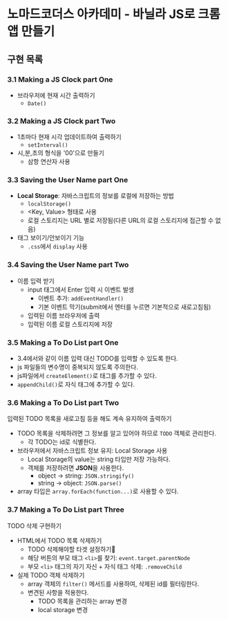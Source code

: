 # 노마드코더스 아카데미 - 바닐라 JS로 크롬 앱 만들기

## 구현 목록
### 3.1 Making a JS Clock part One
- 브라우저에 현재 시간 출력하기
    - `Date()`

### 3.2 Making a JS Clock part Two
- 1초마다 현재 시각 업데이트하여 출력하기
    - `setInterval()`
- 시,분,초의 형식을 '00'으로 만들기
    - 삼항 연산자 사용

### 3.3 Saving the User Name part One
- **Local Storage**: 자바스크립트의 정보를 로컬에 저장하는 방법
    - `localStorage()`
    - <Key, Value> 형태로 사용
    - 로컬 스토리지는 URL 별로 저장됨(다른 URL의 로컬 스토리지에 접근할 수 없음)
- 태그 보이기/안보이기 기능
    - `.css`에서 `display` 사용


### 3.4 Saving the User Name part Two
- 이름 입력 받기
    - input 태그에서 Enter 입력 시 이벤트 발생
        - 이벤트 추가: `addEventHandler()`
        - 기본 이벤트 막기(submit에서 엔터를 누르면 기본적으로 새로고침됨)
    - 입력된 이름 브라우저에 출력
    - 입력된 이름 로컬 스토리지에 저장


### 3.5 Making a To Do List part One
- 3.4에서와 같이 이름 입력 대신 TODO를 입력할 수 있도록 한다.
- js 파일들의 변수명이 중복되지 않도록 주의한다.
- js파일에서 `createElement()`로 태그를 추가할 수 있다.
- `appendChild()`로 자식 태그에 추가할 수 있다.

### 3.6 Making a To Do List part Two
입력된 TODO 목록을 새로고침 등을 해도 계속 유지하여 출력하기
- TODO 목록을 삭제하려면 그 정보를 알고 있어야 하므로 `TODO` 객체로 관리한다.
    - 각 TODO는 id로 식별한다.
- 브라우저에서 자바스크립트 정보 유지: Local Storage 사용
    - Local Storage의 value는 string 타입만 저장 가능하다.
    - 객체를 저장하려면 **JSON**을 사용한다.
        - object -> string: `JSON.stringify()`
        - string -> object: `JSON.parse()`
- array 타입은 `array.forEach(function...)`로 사용할 수 있다.

### 3.7 Making a To Do List part Three
TODO 삭제 구현하기
- HTML에서 TODO 목록 삭제하기
    - TODO 삭제해야할 타겟 설정하기
    - 해당 버튼의 부모 태그 `<li>`를 찾기: `event.target.parentNode`
    - 부모 `<li>` 태그의 자기 자신 + 자식 태그 삭제: `.removeChild`
- 실제 TODO 객체 삭제하기
    - array 객체의 `filter()` 메서드를 사용하여, 삭제된 id를 필터링한다.
    - 변견된 사항을 적용한다.
        - TODO 목록을 관리하는 array 변경
        - local storage 변경